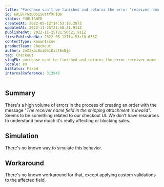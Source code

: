 ```yaml
---
title: "Purchase can't be finished and returns the error 'receiver name field is invalid'"
id: 6ALBFvGzD0SiSuttfXPiQo
status: PUBLISHED
createdAt: 2022-05-12T14:53:10.287Z
updatedAt: 2022-11-25T21:50:21.911Z
publishedAt: 2022-11-25T21:50:21.911Z
firstPublishedAt: 2022-05-12T14:53:10.633Z
contentType: knownIssue
productTeam: Checkout
author: 2mXZkbi0oi061KicTExNjo
tag: Checkout
slugEN: purchase-cant-be-finished-and-returns-the-error-receiver-name-field-is-invalid
locale: en
kiStatus: Fixed
internalReference: 313945
---
```


## Summary


There's a high volume of errors in the process of creating an order with the message "_The receiver name field in the shipping attachment is invalid_". Seems to be something related to our checkout UI. We don't have resources to understand how much it's really affecting or blocking sales.



## Simulation


There's no known way to simulate this behavior.



## Workaround


There's no known workaround for that, except applying custom validations to the affected field.

